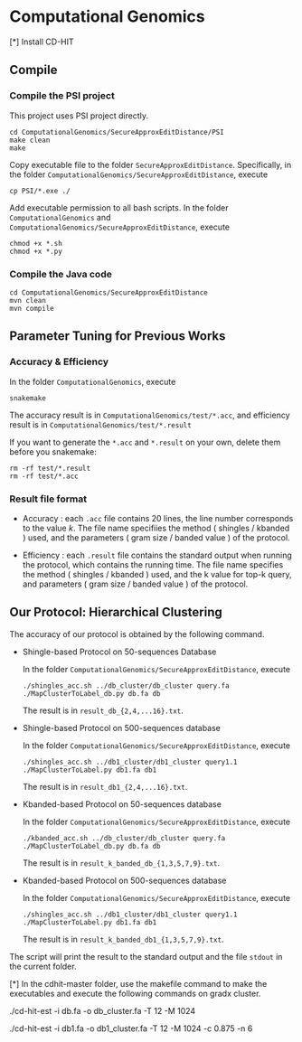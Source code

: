 # Computational Genomics


[*] Install CD-HIT


## Compile

### Compile the PSI project
This project uses PSI project directly.
``` 
cd ComputationalGenomics/SecureApproxEditDistance/PSI
make clean
make
```

Copy executable file to the folder `SecureApproxEditDistance`. Specifically, in the folder `ComputationalGenomics/SecureApproxEditDistance`, execute
``` 
cp PSI/*.exe ./
```

Add executable permission to all bash scripts.
In the folder `ComputationalGenomics` and `ComputationalGenomics/SecureApproxEditDistance`, execute
```
chmod +x *.sh
chmod +x *.py
```

### Compile the Java code
```
cd ComputationalGenomics/SecureApproxEditDistance
mvn clean
mvn compile
```

## Parameter Tuning for Previous Works

### Accuracy & Efficiency
In the folder `ComputationalGenomics`, execute
```
snakemake
```

The accuracy result is in `ComputationalGenomics/test/*.acc`, and efficiency result is in `ComputationalGenomics/test/*.result`

If you want to generate the `*.acc` and `*.result` on your own, delete them before you snakemake:
```
rm -rf test/*.result
rm -rf test/*.acc
```

### Result file format

- Accuracy : each `.acc` file contains 20 lines, the line number corresponds to the value $k$. 
The file name specifiies the method ( shingles / kbanded ) used, and the parameters ( gram size / banded value ) of the protocol.

- Efficiency : each `.result` file contains the standard output when running the protocol, which contains the running time. 
The file name specifies the method ( shingles / kbanded ) used, and the k value for top-k query, and parameters ( gram size / banded value ) of the protocol.

## Our Protocol: Hierarchical Clustering
The accuracy of our protocol is obtained by the following command.

* Shingle-based Protocol on 50-sequences Database

  In the folder `ComputationalGenomics/SecureApproxEditDistance`, execute
  ```
  ./shingles_acc.sh ../db_cluster/db_cluster query.fa ./MapClusterToLabel_db.py db.fa db
  ```

  The result is in `result_db_{2,4,...16}.txt`.

* Shingle-based Protocol on 500-sequences database
  
  In the folder `ComputationalGenomics/SecureApproxEditDistance`, execute
  ```
  ./shingles_acc.sh ../db1_cluster/db1_cluster query1.1 ./MapClusterToLabel.py db1.fa db1
  ```

  The result is in `result_db1_{2,4,...16}.txt`.

* Kbanded-based Protocol on 50-sequences database

  In the folder `ComputationalGenomics/SecureApproxEditDistance`, execute
  ```
  ./kbanded_acc.sh ../db_cluster/db_cluster query.fa ./MapClusterToLabel_db.py db.fa db
  ```
    
  The result is in `result_k_banded_db_{1,3,5,7,9}.txt`.

* Kbanded-based Protocol on 500-sequences database

  In the folder `ComputationalGenomics/SecureApproxEditDistance`, execute
  ```
  ./shingles_acc.sh ../db1_cluster/db1_cluster query1.1 ./MapClusterToLabel.py db1.fa db1
  ```
  
  The result is in `result_k_banded_db1_{1,3,5,7,9}.txt`.

The script will print the result to the standard output and the file `stdout` in the current folder.


[*]
In the cdhit-master folder, use the makefile command to make the executables and execute the following commands on gradx cluster.

./cd-hit-est -i db.fa -o db_cluster.fa -T 12 -M 1024

./cd-hit-est -i db1.fa -o db1_cluster.fa -T 12 -M 1024 -c 0.875 -n 6
